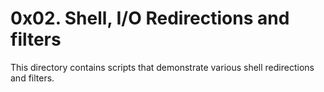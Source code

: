 # 0x02. Shell, I/O Redirections and filters

This directory contains scripts that demonstrate various shell redirections and filters.

